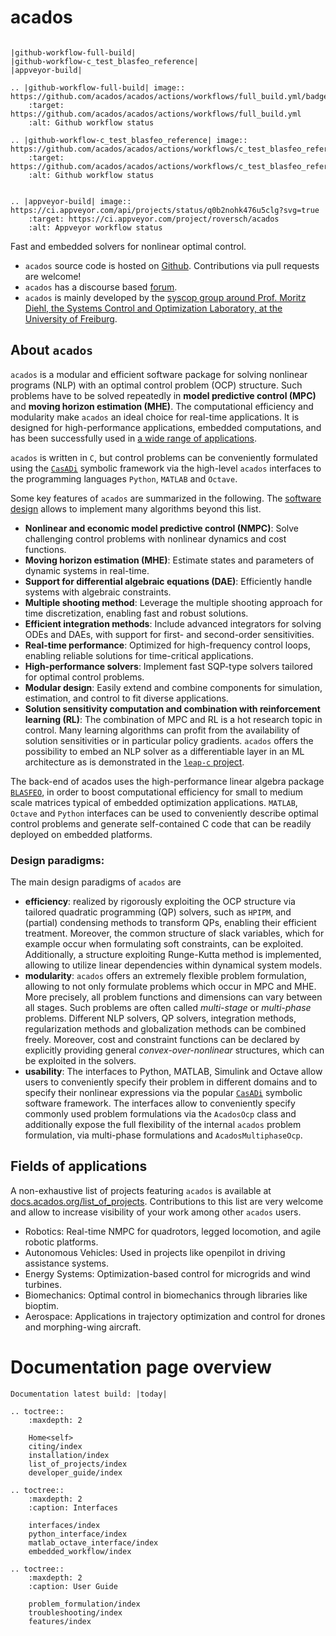 # acados


```eval_rst

|github-workflow-full-build|
|github-workflow-c_test_blasfeo_reference|
|appveyor-build|

.. |github-workflow-full-build| image:: https://github.com/acados/acados/actions/workflows/full_build.yml/badge.svg
    :target: https://github.com/acados/acados/actions/workflows/full_build.yml
    :alt: Github workflow status

.. |github-workflow-c_test_blasfeo_reference| image:: https://github.com/acados/acados/actions/workflows/c_test_blasfeo_reference.yml/badge.svg
    :target: https://github.com/acados/acados/actions/workflows/c_test_blasfeo_reference.yml
    :alt: Github workflow status


.. |appveyor-build| image:: https://ci.appveyor.com/api/projects/status/q0b2nohk476u5clg?svg=true
    :target: https://ci.appveyor.com/project/roversch/acados
    :alt: Appveyor workflow status

```

Fast and embedded solvers for nonlinear optimal control.

- `acados` source code is hosted on [Github](https://github.com/acados/acados).
Contributions via pull requests are welcome!
- `acados` has a discourse based [forum](https://discourse.acados.org/).
- `acados` is mainly developed by the [syscop group around Prof. Moritz Diehl, the Systems Control and Optimization Laboratory, at the University of Freiburg](https://www.syscop.de/).


## About `acados`

`acados` is a modular and efficient software package for solving nonlinear programs (NLP) with an optimal control problem (OCP) structure.
Such problems have to be solved repeatedly in **model predictive control (MPC)** and **moving horizon estimation (MHE)**.
The computational efficiency and modularity make `acados` an ideal choice for real-time applications.
It is designed for high-performance applications, embedded computations, and has been successfully used in [a wide range of applications](#fields-of-applications).

`acados` is written in `C`, but control problems can be conveniently formulated using the [`CasADi`](https://web.casadi.org/) symbolic framework via the high-level `acados` interfaces to the programming languages `Python`, `MATLAB` and `Octave`.

Some key features of `acados` are summarized in the following.
The [software design](#design-paradigms) allows to implement many algorithms beyond this list.
- **Nonlinear and economic model predictive control (NMPC)**: Solve challenging control problems with nonlinear dynamics and cost functions.
- **Moving horizon estimation (MHE)**: Estimate states and parameters of dynamic systems in real-time.
- **Support for differential algebraic equations (DAE)**: Efficiently handle systems with algebraic constraints.
- **Multiple shooting method**: Leverage the multiple shooting approach for time discretization, enabling fast and robust solutions.
- **Efficient integration methods**: Include advanced integrators for solving ODEs and DAEs, with support for first- and second-order sensitivities.
- **Real-time performance**: Optimized for high-frequency control loops, enabling reliable solutions for time-critical applications.
- **High-performance solvers**: Implement fast SQP-type solvers tailored for optimal control problems.
- **Modular design**: Easily extend and combine components for simulation, estimation, and control to fit diverse applications.
- **Solution sensitivity computation and combination with reinforcement learning (RL)**: The combination of MPC and RL is a hot research topic in control. Many learning algorithms can profit from the availability of solution sensitivities or in particular policy gradients.
`acados` offers the possibility to embed an NLP solver as a differentiable layer in an ML architecture as is demonstrated in the [`leap-c` project](https://github.com/leap-c/leap-c).

The back-end of acados uses the high-performance linear algebra package [`BLASFEO`](https://github.com/giaf/blasfeo), in order to boost computational efficiency for small to medium scale matrices typical of embedded optimization applications.
`MATLAB`, `Octave` and `Python` interfaces can be used to conveniently describe optimal control problems and generate self-contained C code that can be readily deployed on embedded platforms.


### Design paradigms:
The main design paradigms of `acados` are
- **efficiency**: realized by rigorously exploiting the OCP structure via tailored quadratic programming (QP) solvers, such as `HPIPM`, and (partial) condensing methods to transform QPs, enabling their efficient treatment.
Moreover, the common structure of slack variables, which for example occur when formulating soft constraints, can be exploited.
Additionally, a structure exploiting Runge-Kutta method is implemented, allowing to utilize linear dependencies within dynamical system models.
- **modularity**:
`acados` offers an extremely flexible problem formulation, allowing to not only formulate problems which occur in MPC and MHE.
More precisely, all problem functions and dimensions can vary between all stages.
Such problems are often called *multi-stage* or *multi-phase* problems.
Different NLP solvers, QP solvers, integration methods, regularization methods and globalization methods can be combined freely.
Moreover, cost and constraint functions can be declared by explicitly providing general *convex-over-nonlinear* structures, which can be exploited in the solvers.
- **usability**: The interfaces to Python, MATLAB, Simulink and Octave allow users to conveniently specify their problem in different domains and to specify their nonlinear expressions via the popular [`CasADi`](https://web.casadi.org/) symbolic software framework.
The interfaces allow to conveniently specify commonly used problem formulations via the `AcadosOcp` class and additionally expose the full flexibility of the internal `acados` problem formulation, via multi-phase formulations and `AcadosMultiphaseOcp`.

## Fields of applications
A non-exhaustive list of projects featuring `acados` is available at [docs.acados.org/list_of_projects](https://docs.acados.org/list_of_projects/index.html).
Contributions to this list are very welcome and allow to increase visibility of your work among other `acados` users.
- Robotics: Real-time NMPC for quadrotors, legged locomotion, and agile robotic platforms.
- Autonomous Vehicles: Used in projects like openpilot in driving assistance systems.
- Energy Systems: Optimization-based control for microgrids and wind turbines.
- Biomechanics: Optimal control in biomechanics through libraries like bioptim.
- Aerospace: Applications in trajectory optimization and control for drones and morphing-wing aircraft.


# Documentation page overview

```eval_rst
Documentation latest build: |today|
```

```eval_rst
.. toctree::
    :maxdepth: 2

    Home<self>
    citing/index
    installation/index
    list_of_projects/index
    developer_guide/index

.. toctree::
    :maxdepth: 2
    :caption: Interfaces

    interfaces/index
    python_interface/index
    matlab_octave_interface/index
    embedded_workflow/index

.. toctree::
    :maxdepth: 2
    :caption: User Guide

    problem_formulation/index
    troubleshooting/index
    features/index
```

<!-- c_interface/index -->